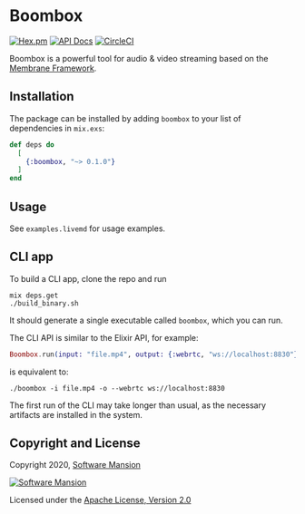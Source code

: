 # Boombox

[![Hex.pm](https://img.shields.io/hexpm/v/boombox.svg)](https://hex.pm/packages/boombox)
[![API Docs](https://img.shields.io/badge/api-docs-yellow.svg?style=flat)](https://hexdocs.pm/boombox)
[![CircleCI](https://circleci.com/gh/membraneframework/boombox.svg?style=svg)](https://circleci.com/gh/membraneframework/boombox)

Boombox is a powerful tool for audio & video streaming based on the [Membrane Framework](https://membrane.stream).

## Installation

The package can be installed by adding `boombox` to your list of dependencies in `mix.exs`:

```elixir
def deps do
  [
    {:boombox, "~> 0.1.0"}
  ]
end
```

## Usage

See `examples.livemd` for usage examples.

## CLI app

To build a CLI app, clone the repo and run

```
mix deps.get
./build_binary.sh
```

It should generate a single executable called `boombox`, which you can run.

The CLI API is similar to the Elixir API, for example:

```elixir
Boombox.run(input: "file.mp4", output: {:webrtc, "ws://localhost:8830"})
```

is equivalent to:

```
./boombox -i file.mp4 -o --webrtc ws://localhost:8830
```

The first run of the CLI may take longer than usual, as the necessary artifacts are installed in the system.

## Copyright and License

Copyright 2020, [Software Mansion](https://swmansion.com/?utm_source=git&utm_medium=readme&utm_campaign=boombox)

[![Software Mansion](https://logo.swmansion.com/logo?color=white&variant=desktop&width=200&tag=membrane-github)](https://swmansion.com/?utm_source=git&utm_medium=readme&utm_campaign=boombox)

Licensed under the [Apache License, Version 2.0](LICENSE)
